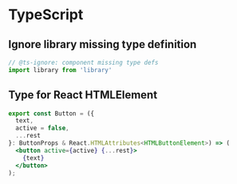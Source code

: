 # TypeScript

## Ignore library missing type definition

```typescript
// @ts-ignore: component missing type defs
import library from 'library'
```

## Type for React HTMLElement

```jsx
export const Button = ({
  text,
  active = false,
  ...rest
}: ButtonProps & React.HTMLAttributes<HTMLButtonElement>) => (
  <button active={active} {...rest}>    
    {text}
  </button>
);
```

